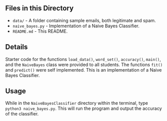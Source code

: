 ## Files in this Directory
* `data/` - A folder containing sample emails, both legitimate and spam.
* `naive_bayes.py` - Implementation of a Naive Bayes Classifier.
* `README.md` - This README.

## Details
Starter code for the functions `load_data()`, `word_set()`, `accuracy()`, `main()`, and the `NaiveBayes` class were provided to all students. The functions `fit()` and `predict()` were self implemented. This is an implementation of a Naive Bayes Classifier.

## Usage
While in the `NaiveBayesClassifier` directory within the terminal, type `python3 naive_bayes.py`. This will run
the program and output the accuracy of the classifier.
